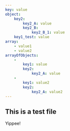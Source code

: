 ```yaml
---
key: value
object:
    key2:
        key2_A: value
        key2_B:
            key2_B_1: value
    key1_test: value
array:
    - value1
    - value2
arrayOfObjects:
    -
        key1: value
        key2:
            key2_A: value
    -
        key1: value2
        key2:
            key2_A: value2
---
```

## This is a test file
Yippee!
